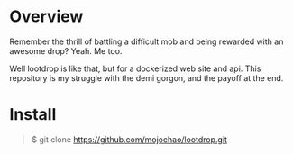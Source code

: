 # Overview

Remember the thrill of battling a difficult mob and being rewarded
with an awesome drop?  Yeah.  Me too.

Well lootdrop is like that, but for a dockerized web site and api.
This repository is my struggle with the demi gorgon, and the payoff at
the end.

# Install

> $ git clone https://github.com/mojochao/lootdrop.git
